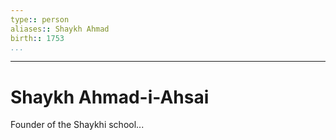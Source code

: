 ```yaml
---
type:: person
aliases:: Shaykh Ahmad
birth:: 1753
...
```

---
# Shaykh Ahmad-i-Ahsai

Founder of the Shaykhi school...